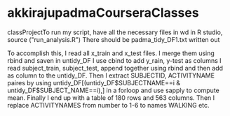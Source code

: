 # akkirajupadmaCourseraClasses
classProjectTo run my script, have all the necessary files in wd 
in R studio, source ("run_analysis.R")
There should be padma_tidy_DF1.txt written out

To accomplish this,  I read all x_train and x_test files.
I merge them using rbind and saven in untidy_DF
I use cbind to add y_rain, y-test as columns
I read subject_train, subject_test, append together using rbind and
then add as column to the untidy_DF.
Then I extract SUBJECTID, ACTIVITYNAME paires by using untidy_DF[(untidy_DF$SUBJECTNAME==i & untidy_DF$SUBJECT_NAME==i),]
in a forloop and use sapply to compute mean.
Finally I end up with a table of 180 rows and 563 columns.
Then I replace ACTIVITYNAMES from number to 1-6 to names WALKING etc.
